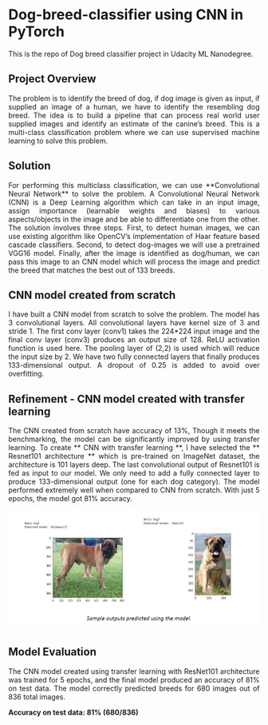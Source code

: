 # Dog-breed-classifier using CNN in PyTorch
This is the repo of Dog breed classifier project in Udacity ML Nanodegree. 

## Project Overview
<p align="justify">The problem is to identify the breed of dog, if dog image is given as input, if supplied an image of a human, we have to identify the resembling dog breed. The idea is to build a pipeline that can process real world user supplied images and identify an estimate of the canine’s breed. This is a multi-class classification problem where we can use supervised machine learning to solve this problem. </p>

## Solution
<p align="justify">For performing this multiclass classification, we can use **Convolutional Neural Network** to solve the problem. A Convolutional Neural Network (CNN) is a Deep
Learning algorithm which can take in an input image, assign importance (learnable
weights and biases) to various aspects/objects in the image and be able to
differentiate one from the other. The solution involves three steps. First, to detect
human images, we can use existing algorithm like OpenCV’s implementation of
Haar feature based cascade classifiers. Second, to detect dog-images we will use a
pretrained VGG16 model. Finally, after the image is identified as dog/human, we
can pass this image to an CNN model which will process the image and predict the
breed that matches the best out of 133 breeds.</p>

## CNN model created from scratch
<p align="justify">I have built a CNN model from scratch to solve the problem. The model has 3
convolutional layers. All convolutional layers have kernel size of 3 and stride 1. The
first conv layer (conv1) takes the 224*224 input image and the final conv layer
(conv3) produces an output size of 128. ReLU activation function is used here. The
pooling layer of (2,2) is used which will reduce the input size by 2. We have two
fully connected layers that finally produces 133-dimensional output. A dropout of
0.25 is added to avoid over overfitting.</p>

## Refinement - CNN model created with transfer learning
<p align="justify">The CNN created from scratch have accuracy of 13%, Though it meets the
benchmarking, the model can be significantly improved by using transfer learning.
To create ** CNN with transfer learning **, I have selected the ** Resnet101 architecture **
which is pre-trained on ImageNet dataset, the architecture is 101 layers deep. The
last convolutional output of Resnet101 is fed as input to our model. We only need
to add a fully connected layer to produce 133-dimensional output (one for each
dog category). The model performed extremely well when compared to CNN from
scratch. With just 5 epochs, the model got 81% accuracy.</p>

![Sample output](./sample_output.PNG) 

## Model Evaluation
<p align="justify">The CNN model created using transfer learning with
ResNet101 architecture was trained for 5 epochs, and the final model produced an
accuracy of 81% on test data. The model correctly predicted breeds for 680 images out of 836 total images.</p>

**Accuracy on test data: 81% (680/836)**


